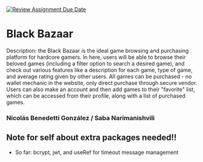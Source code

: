 [![Review Assignment Due Date](https://classroom.github.com/assets/deadline-readme-button-22041afd0340ce965d47ae6ef1cefeee28c7c493a6346c4f15d667ab976d596c.svg)](https://classroom.github.com/a/twPj_hbU)
# Black Bazaar

Description: the Black Bazaar is the ideal game browsing and purchasing platform for hardcore gamers. In here, users will be able to browse their beloved games (including a filter option to search a desired game), and check out various features like a description for each game, type of game, and average rating given by other users. All games can be purchased - no wallet mechanic in the website, only direct purchase through secure vendor. Users can also make an account and then add games to their "favorite" list, which can be accessed from their profile, along with a list of purchased games.

### Nicolás Benedetti González / Saba Narimanishvili


## Note for self about extra packages needed!!
- So far: bcrypt, jwt, and useRef for timeout message management
